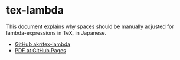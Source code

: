 # tex-lambda

This document explains why spaces should be manually adjusted for lambda-expressions in TeX, in Japanese.

- [GitHub akr/tex-lambda](https://github.com/akr/tex-lambda)
- [PDF at GitHub Pages](https://akr.github.io/tex-lambda/lambda.pdf)
